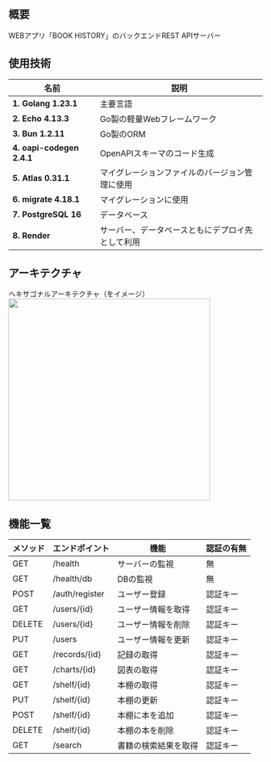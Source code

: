 ## 概要
WEBアプリ「BOOK HISTORY」のバックエンドREST APIサーバー

## 使用技術
|名前|説明|
---|---
|**1. Golang 1.23.1**|主要言語|
|**2. Echo 4.13.3**|Go製の軽量Webフレームワーク|
|**3. Bun 1.2.11**|Go製のORM|
|**4. oapi-codegen 2.4.1**|OpenAPIスキーマのコード生成|
|**5. Atlas 0.31.1**|マイグレーションファイルのバージョン管理に使用|
|**6. migrate 4.18.1**|マイグレーションに使用|
|**7. PostgreSQL 16**|データベース|
|**8. Render**|サーバー、データベースともにデプロイ先として利用|

## アーキテクチャ
ヘキサゴナルアーキテクチャ（をイメージ）  
<img src="https://github.com/user-attachments/assets/4951eb7e-d040-4942-8d04-a31bb8c88eb3" width="400">

## 機能一覧
|メソッド|エンドポイント|機能|認証の有無|
|-------|-------------|----|---------|
|GET|/health|サーバーの監視|無
|GET|/health/db|DBの監視|無
|POST|/auth/register|ユーザー登録|認証キー
|GET|/users/{id}|ユーザー情報を取得|認証キー
|DELETE|/users/{id}|ユーザー情報を削除|認証キー
|PUT|/users|ユーザー情報を更新|認証キー
|GET|/records/{id}|記録の取得|認証キー
|GET|/charts/{id}|図表の取得|認証キー
|GET|/shelf/{id}|本棚の取得|認証キー
|PUT|/shelf/{id}|本棚の更新|認証キー
|POST|/shelf/{id}|本棚に本を追加|認証キー
|DELETE|/shelf/{id}|本棚の本を削除|認証キー
|GET|/search|書籍の検索結果を取得|認証キー
